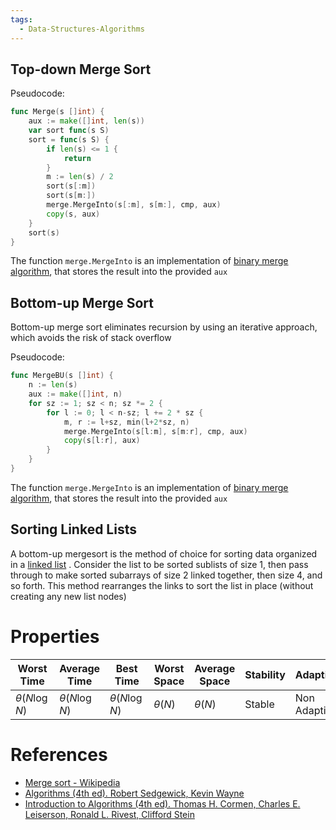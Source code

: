 ```yaml
---
tags:
  - Data-Structures-Algorithms
---
```


## Top-down Merge Sort

Pseudocode:

```go
func Merge(s []int) {
	aux := make([]int, len(s))
	var sort func(s S)
	sort = func(s S) {
		if len(s) <= 1 {
			return
		}
		m := len(s) / 2
		sort(s[:m])
		sort(s[m:])
		merge.MergeInto(s[:m], s[m:], cmp, aux)
		copy(s, aux)
	}
	sort(s)
}
```

The function `merge.MergeInto` is an implementation of [binary merge algorithm](Binary%20Merge.md), that stores the result into the provided `aux`

## Bottom-up Merge Sort

Bottom-up merge sort eliminates recursion by using an iterative approach, which avoids the risk of stack overflow

Pseudocode:

```go
func MergeBU(s []int) {
	n := len(s)
	aux := make([]int, n)
	for sz := 1; sz < n; sz *= 2 {
		for l := 0; l < n-sz; l += 2 * sz {
			m, r := l+sz, min(l+2*sz, n)
			merge.MergeInto(s[l:m], s[m:r], cmp, aux)
			copy(s[l:r], aux)
		}
	}
}
```

The function `merge.MergeInto` is an implementation of [binary merge algorithm](Binary%20Merge.md), that stores the result into the provided `aux`

## Sorting Linked Lists

A bottom-up mergesort is the method of choice for sorting data organized in a [linked list](Linked%20List.md) . Consider the list to be sorted sublists of size 1, then pass through to make sorted subarrays of size 2 linked together, then size 4, and so forth. This method rearranges the links to sort the list in place (without creating any new list nodes)

# Properties

| Worst Time         | Average Time       | Best Time          | Worst Space | Average Space | Stability | Adaptive     |
| ------------------ | ------------------ | ------------------ | ----------- | ------------- | --------- | ------------ |
| $\theta(N\log{N})$ | $\theta(N\log{N})$ | $\theta(N\log{N})$ | $\theta(N)$ | $\theta(N)$   | Stable    | Non Adaptive |

# References

- [Merge sort - Wikipedia](https://en.wikipedia.org/wiki/Merge_sort)
- [Algorithms (4th ed). Robert Sedgewick, Kevin Wayne](References.md#Algorithms%20(4th%20ed).%20Robert%20Sedgewick,%20Kevin%20Wayne)
- [Introduction to Algorithms (4th ed). Thomas H. Cormen, Charles E. Leiserson, Ronald L. Rivest, Clifford Stein](References.md#Introduction%20to%20Algorithms%20(4th%20ed).%20Thomas%20H.%20Cormen,%20Charles%20E.%20Leiserson,%20Ronald%20L.%20Rivest,%20Clifford%20Stein)
